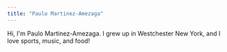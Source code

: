 ```yaml
---
title: "Paulo Martinez-Amezaga"
---
```


Hi, I'm Paulo Martinez-Amezaga. I grew up in Westchester New York, and I love sports, music, and food!
